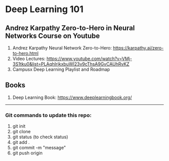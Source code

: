 # Deep Learning 101


## Andrez Karpathy Zero-to-Hero in Neural Networks Course on Youtube
1. Andrez Karpathy Neural Network Zero-to-Hero: https://karpathy.ai/zero-to-hero.html
2. Video Lectures: https://www.youtube.com/watch?v=VMj-3S1tku0&list=PLAqhIrjkxbuWI23v9cThsA9GvCAUhRvKZ
3. Campusx Deep Learning Playlist and Roadmap

## Books
1. Deep Learning Book: https://www.deeplearningbook.org/



----------------------------------------------------------------------------------------------------------------------------------
### Git commands to update this repo:
1. git init
2. git clone <url> 
3. git status (to check status)
4. git add .
5. git commit -m "message"
6. git push origin <main>

